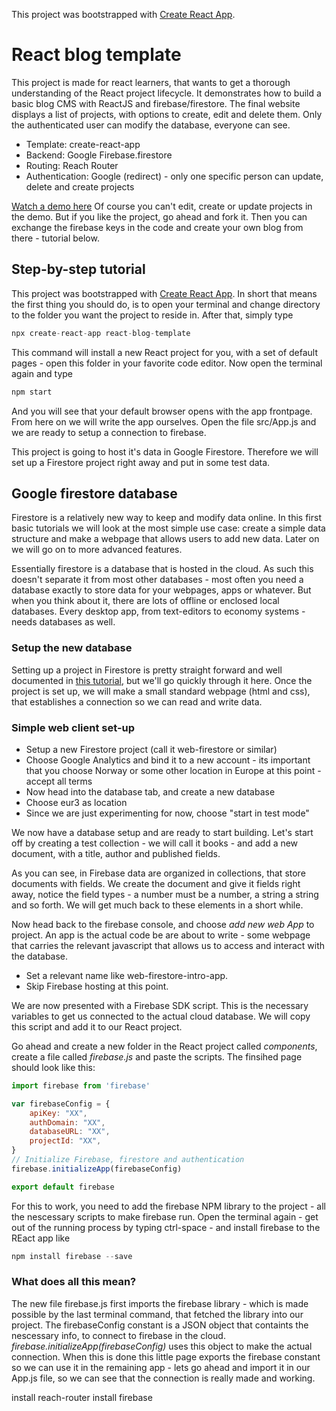 This project was bootstrapped with [Create React App](https://github.com/facebook/create-react-app).

# React blog template
This project is made for react learners, that wants to get a thorough understanding of the React project lifecycle. It demonstrates how to build a basic blog CMS with ReactJS and firebase/firestore. The final website displays a list of projects, with options to create, edit and delete them. Only the authenticated user can modify the database, everyone can see. 

* Template: create-react-app
* Backend: Google Firebase.firestore
* Routing: Reach Router
* Authentication: Google (redirect) - only one specific person can update, delete and create projects

<a href='https://simmoe.github.io/react-blog-template'>Watch a demo here</a>
Of course you can't edit, create or update projects in the demo. But if you like the project, go ahead and fork it. Then you  can exchange the firebase keys in the code and create your own blog from there - tutorial below.

## Step-by-step tutorial
This project was bootstrapped with [Create React App](https://github.com/facebook/create-react-app). In short that means the first thing you should do, is to open your terminal and change directory to the folder you want the project to reside in. After that, simply type

````javascript
npx create-react-app react-blog-template
````
This command will install a new React project for you, with a set of default pages - open this folder in your favorite code editor. Now open the terminal again and type 

````javascript
npm start 
````
And you will see that your default browser opens with the app frontpage. From here on we will write the app ourselves. Open the file src/App.js and we are ready to setup a connection to firebase.

This project is going to host it's data in Google Firestore. Therefore we will set up a Firestore project right away and put in some test data. 

## Google firestore database
Firestore is a relatively new way to keep and modify data online. In this first basic tutorials we will look at the most simple use case: create a simple data structure and make a webpage that allows users to add new data. Later on we will go on to more advanced features.

Essentially firestore is a database that is hosted in the cloud. As such this doesn't separate it from most other databases - most often you need a database exactly to store data for your webpages, apps or whatever. But when you think about it, there are lots of offline or enclosed local databases. Every desktop app, from text-editors to economy systems - needs databases as well.

### Setup the new database 
Setting up a project in Firestore is pretty straight forward and well documented in <a href='https://firebase.google.com/docs/firestore/quickstart'> this tutorial</a>, but we'll go quickly through it here. Once the project is set up, we will make a small standard webpage (html and css), that establishes a connection so we can read and write data. 

### Simple web client set-up  

-  Setup a new Firestore project (call it web-firestore or similar)
-  Choose Google Analytics and bind it to a new account - its important that you choose Norway or some other location in Europe at this point - accept all terms 
-  Now head into the database tab, and create a new database
-  Choose eur3 as location
-  Since we are just experimenting for now, choose "start in test mode"

We now have a database setup and are ready to start building. Let's start off by creating a test collection - we will call it books - and add a new document, with a title, author and published fields. 

As you can see, in Firebase data are organized in collections, that store documents with fields. We create the document and give it fields right away, notice the field types - a number must be a number, a string a string and so forth. We will get much back to these elements in a short while.

Now head back to the firebase console, and choose *add new web App* to project. An app is the actual code be are about to write - some webpage that carries the relevant javascript that allows us to access and interact with the database. 

-  Set a relevant name like web-firestore-intro-app. 
-  Skip Firebase hosting at this point. 

We are now presented with a Firebase SDK script. This is the necessary variables to get us connected to the actual cloud database. We will copy this script and add it to our React project.

Go ahead and create a new folder in the React project called *components*, create a file called *firebase.js* and paste the scripts. The finsihed page should look like this:

````javascript
import firebase from 'firebase'

var firebaseConfig = {
    apiKey: "XX",
    authDomain: "XX",
    databaseURL: "XX",
    projectId: "XX",
}
// Initialize Firebase, firestore and authentication
firebase.initializeApp(firebaseConfig)

export default firebase
````
For this to work, you need to add the firebase NPM library to the project - all the nescessary scripts to make firebase run. Open the terminal again - get out of the running process by typing ctrl-space - and install firebase to the REact app like
````javascript
npm install firebase --save
````
### What does all this mean?
The new file firebase.js first imports the firebase library - which is made possible by the last terminal command, that fetched the library into our project. The firebaseConfig constant is a JSON object that containts the nescessary info, to connect to firebase in the cloud. *firebase.initializeApp(firebaseConfig)* uses this object to make the actual connection. When this is done this little page exports the firebase constant so we can use it in the remaining app - lets go ahead and import it in our App.js file, so we can see that the connection is really made and working. 



  install reach-router
  install firebase
